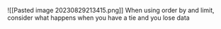 ![[Pasted image 20230829213415.png]]
When using order by and limit, consider what happens when you have a tie and you lose data
